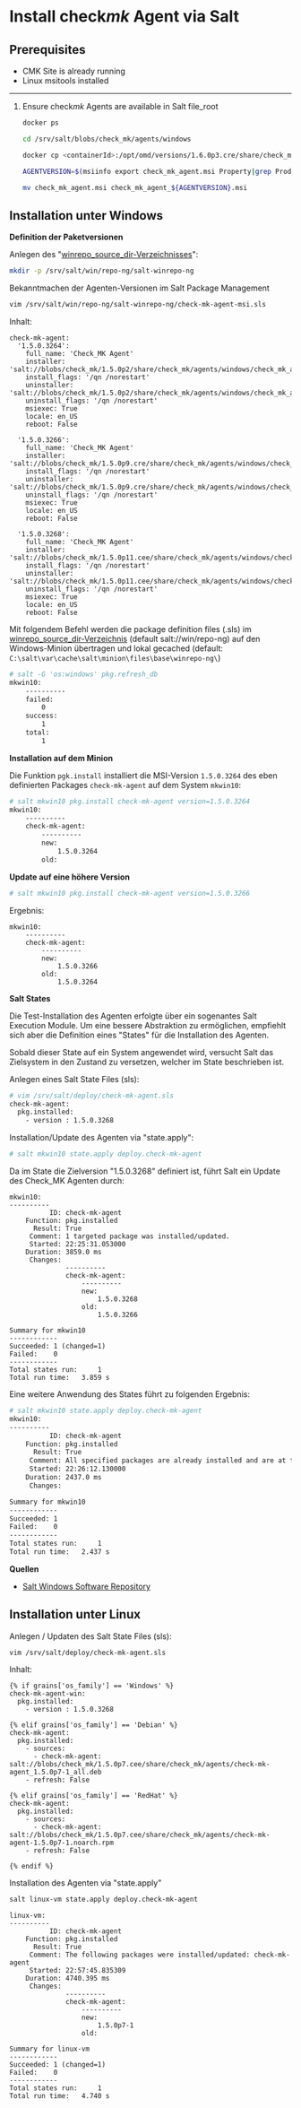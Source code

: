 # Install check*mk* Agent via Salt

## Prerequisites  
- CMK Site is already running
- Linux msitools installed
--- 

1. Ensure check*mk* Agents are available in Salt file_root


    ```bash
    docker ps
    ```

    ```bash
    cd /srv/salt/blobs/check_mk/agents/windows

    docker cp <containerId>:/opt/omd/versions/1.6.0p3.cre/share/check_mk/agents/windows .

    AGENTVERSION=$(msiinfo export check_mk_agent.msi Property|grep ProductVersion|awk '{print $2}'|tr -d '\r\n')

    mv check_mk_agent.msi check_mk_agent_${AGENTVERSION}.msi 
    ```


## Installation unter Windows

**Definition der Paketversionen**

Anlegen des "[winrepo_source_dir-Verzeichnisses](https://docs.saltstack.com/en/latest/ref/configuration/minion.html#winrepo-source-dir)":
```bash
mkdir -p /srv/salt/win/repo-ng/salt-winrepo-ng
```

Bekanntmachen der Agenten-Versionen im Salt Package Management

```bash
vim /srv/salt/win/repo-ng/salt-winrepo-ng/check-mk-agent-msi.sls
```

Inhalt:
```
check-mk-agent:
  '1.5.0.3264':
    full_name: 'Check_MK Agent'
    installer: 'salt://blobs/check_mk/1.5.0p2/share/check_mk/agents/windows/check_mk_agent.msi'
    install_flags: '/qn /norestart'
    uninstaller: 'salt://blobs/check_mk/1.5.0p2/share/check_mk/agents/windows/check_mk_agent.msi'
    uninstall_flags: '/qn /norestart'
    msiexec: True
    locale: en_US
    reboot: False

  '1.5.0.3266':
    full_name: 'Check_MK Agent'
    installer: 'salt://blobs/check_mk/1.5.0p9.cre/share/check_mk/agents/windows/check_mk_agent.msi'
    install_flags: '/qn /norestart'
    uninstaller: 'salt://blobs/check_mk/1.5.0p9.cre/share/check_mk/agents/windows/check_mk_agent.msi'
    uninstall_flags: '/qn /norestart'
    msiexec: True
    locale: en_US
    reboot: False

  '1.5.0.3268':
    full_name: 'Check_MK Agent'
    installer: 'salt://blobs/check_mk/1.5.0p11.cee/share/check_mk/agents/windows/check_mk_agent.msi'
    install_flags: '/qn /norestart'
    uninstaller: 'salt://blobs/check_mk/1.5.0p11.cee/share/check_mk/agents/windows/check_mk_agent.msi'
    uninstall_flags: '/qn /norestart'
    msiexec: True
    locale: en_US
    reboot: False

```

Mit folgendem Befehl werden die package definition files (.sls) im [winrepo_source_dir-Verzeichnis](https://docs.saltstack.com/en/latest/ref/configuration/minion.html#winrepo-source-dir) (default salt://win/repo-ng) auf den Windows-Minion übertragen und lokal gecached (default: `C:\salt\var\cache\salt\minion\files\base\winrepo-ng\`)

```bash
# salt -G 'os:windows' pkg.refresh_db
mkwin10:
    ----------
    failed:
        0
    success:
        1
    total:
        1

```

**Installation auf dem Minion** 

Die Funktion `pgk.install` installiert die MSI-Version `1.5.0.3264` des eben definierten Packages `check-mk-agent` auf dem System `mkwin10`:

```bash
# salt mkwin10 pkg.install check-mk-agent version=1.5.0.3264
mkwin10:
    ----------
    check-mk-agent:
        ----------
        new:
            1.5.0.3264
        old:
```

**Update auf eine höhere Version**

```bash
# salt mkwin10 pkg.install check-mk-agent version=1.5.0.3266
```
Ergebnis:
```
mkwin10:
    ----------
    check-mk-agent:
        ----------
        new:
            1.5.0.3266
        old:
            1.5.0.3264

```

**Salt States** 

Die Test-Installation des Agenten erfolgte über ein sogenantes Salt Execution Module. Um eine bessere Abstraktion zu ermöglichen, empfiehlt sich aber die Definition eines "States" für die Installation des Agenten.

Sobald dieser State auf ein System angewendet wird, versucht Salt das Zielsystem in den Zustand zu versetzen, welcher im State beschrieben ist.
 
Anlegen eines Salt State Files (sls):

```bash
# vim /srv/salt/deploy/check-mk-agent.sls
check-mk-agent:
  pkg.installed:
    - version : 1.5.0.3268
```

Installation/Update des Agenten via "state.apply":

```bash
# salt mkwin10 state.apply deploy.check-mk-agent
```

Da im State die Zielversion "1.5.0.3268" definiert ist, führt Salt ein Update des Check_MK Agenten durch:
```
mkwin10:
----------
          ID: check-mk-agent
    Function: pkg.installed
      Result: True
     Comment: 1 targeted package was installed/updated.
     Started: 22:25:31.053000
    Duration: 3859.0 ms
     Changes:   
              ----------
              check-mk-agent:
                  ----------
                  new:
                      1.5.0.3268
                  old:
                      1.5.0.3266

Summary for mkwin10
------------
Succeeded: 1 (changed=1)
Failed:    0
------------
Total states run:     1
Total run time:   3.859 s
```
Eine weitere Anwendung des States führt zu folgenden Ergebnis:

```bash
# salt mkwin10 state.apply deploy.check-mk-agent
mkwin10:
----------
          ID: check-mk-agent
    Function: pkg.installed
      Result: True
     Comment: All specified packages are already installed and are at the desired version
     Started: 22:26:12.130000
    Duration: 2437.0 ms
     Changes:   

Summary for mkwin10
------------
Succeeded: 1
Failed:    0
------------
Total states run:     1
Total run time:   2.437 s

```
**Quellen**
* [Salt Windows Software Repository](https://docs.saltstack.com/en/latest/topics/windows/windows-package-manager.html)




## Installation unter Linux
Anlegen / Updaten des Salt State Files (sls):

```
vim /srv/salt/deploy/check-mk-agent.sls
```
Inhalt:
```
{% if grains['os_family'] == 'Windows' %}
check-mk-agent-win:
  pkg.installed:
    - version : 1.5.0.3268

{% elif grains['os_family'] == 'Debian' %}
check-mk-agent:
  pkg.installed:
    - sources:
      - check-mk-agent: salt://blobs/check_mk/1.5.0p7.cee/share/check_mk/agents/check-mk-agent_1.5.0p7-1_all.deb
    - refresh: False

{% elif grains['os_family'] == 'RedHat' %}
check-mk-agent:
  pkg.installed:
    - sources:
      - check-mk-agent: salt://blobs/check_mk/1.5.0p7.cee/share/check_mk/agents/check-mk-agent-1.5.0p7-1.noarch.rpm
    - refresh: False

{% endif %}
```
Installation des Agenten via "state.apply"

```bash
salt linux-vm state.apply deploy.check-mk-agent
```
```
linux-vm:
----------
          ID: check-mk-agent
    Function: pkg.installed
      Result: True
     Comment: The following packages were installed/updated: check-mk-agent
     Started: 22:57:45.835309
    Duration: 4740.395 ms
     Changes:   
              ----------
              check-mk-agent:
                  ----------
                  new:
                      1.5.0p7-1
                  old:

Summary for linux-vm
------------
Succeeded: 1 (changed=1)
Failed:    0
------------
Total states run:     1
Total run time:   4.740 s
```
